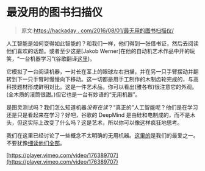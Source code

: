 # 最没用的图书扫描仪

> 原文:[https://hackaday . com/2016/08/01/最无用的图书扫描仪/](https://hackaday.com/2016/08/01/the-most-useless-book-scanner/)

人工智能是如何变得如此智能的？和我们一样，他们得到一张借书证，然后去阅读他们喜欢的话题。或者至少这是[Jakob Werner]在他的自动机艺术作品中开的玩笑，“一台机器学习”(谷歌翻译[这里](https://translate.google.com/translate?sl=auto&tl=en&js=y&prev=_t&hl=en&ie=UTF-8&u=https://incom.org/projekt/7454&edit-text=&act=url))。

它模拟了一台阅读机器，一对长在茎上的眼球左右扫描，并在另一只手臂摆动并翻转到下一只手臂时慢慢向下移动。这一切都是用手工制作的木制齿轮完成的，与高科技题材形成鲜明对比。这是一件艺术品，你可以看出(雅各布)很注意它的外观。(全木质的滚筒很甜。)但它也是一台有妙语的“无用机器”。

是图灵测试吗？我们怎么知道机器*没有在读*？“真正的”人工智能呢？他们是在学习还是只是看起来在学习？好吧，谷歌的 DeepMind 是由硅和电制成的，而不是木头，但这实际上改变了什么吗？这是艺术，所以你可以像这样疯狂地思考。

我们在这里已经讨论了一些概念不太明确的无用机器。[这里的](http://hackaday.com/2012/12/22/an-even-more-useless-machine/)是我们的最爱之一。不要犹豫[细读他们全部](http://hackaday.com/tag/useless-machine/)。

[https://player.vimeo.com/video/176389707](https://player.vimeo.com/video/176389707)